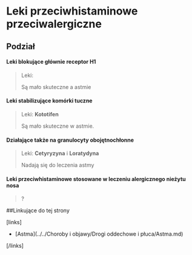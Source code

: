 # Leki przeciwhistaminowe przeciwalergiczne

## Podział

#### Leki blokujące głównie receptor H1

> Leki: 
>
>  Są mało skuteczne a astmie



#### Leki stabilizujące komórki tuczne

> Leki: **Kototifen**
>
> Są mało skuteczne w astmie.



#### Działające także na granulocyty obojętnochłonne

> Leki: **Cetyryzyna** i **Loratydyna**
>
> Nadają się do leczenia astmy



#### Leki przeciwhistaminowe stosowane w leczeniu alergicznego nieżytu nosa

> ?



##Linkujące do tej strony

[links]

- [Astma](../../Choroby i objawy/Drogi oddechowe i płuca/Astma.md)


[/links]











